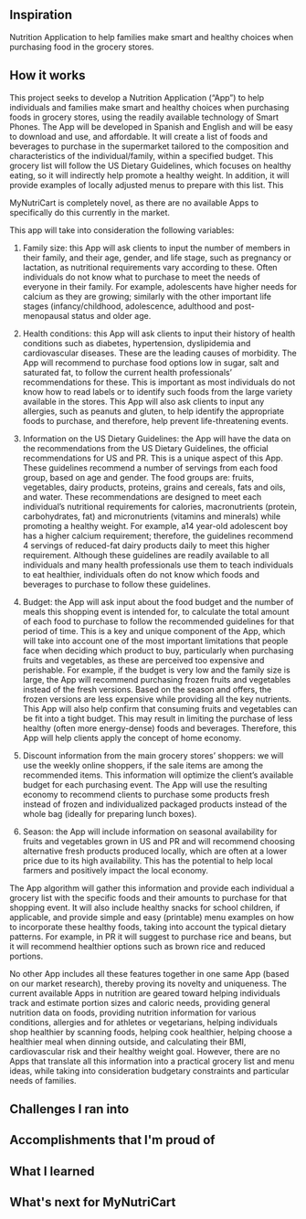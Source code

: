 ## Inspiration

Nutrition Application to help families make smart and healthy choices when purchasing food in the grocery stores.

## How it works

This project seeks to develop a Nutrition Application (“App”) to help individuals and families make smart and healthy choices when purchasing foods in grocery stores, using the readily available technology of Smart Phones. The App will be developed in Spanish and English and will be easy to download and use, and affordable. It will create a list of foods and beverages to purchase in the supermarket tailored to the composition and characteristics of the individual/family, within a specified budget. This grocery list will follow the US Dietary Guidelines, which focuses on healthy eating, so it will indirectly help promote a healthy weight. In addition, it will provide examples of locally adjusted menus to prepare with this list. This 

MyNutriCart is completely novel, as there are no available Apps to specifically do this currently in the market. 

This app will take into consideration the following variables:

1. Family size: this App will ask clients to input the number of members in their family, and their age, gender, and life stage, such as pregnancy or lactation, as nutritional requirements vary according to these. Often individuals do not know what to purchase to meet the needs of everyone in their family. For example, adolescents have higher needs for calcium as they are growing; similarly with the other important life stages (infancy/childhood, adolescence, adulthood and post-menopausal status and older age. 

2. Health conditions: this App will ask clients to input their history of health conditions such as diabetes, hypertension, dyslipidemia and cardiovascular diseases. These are the leading causes of morbidity. The App will recommend to purchase food options low in sugar, salt and saturated fat, to follow the current health professionals’ recommendations for these. This is important as most individuals do not know how to read labels or to identify such foods from the large variety available in the stores. This App will also ask clients to input any allergies, such as peanuts and gluten, to help identify the appropriate foods to purchase, and therefore, help prevent life-threatening events. 

3. Information on the US Dietary Guidelines: the App will have the data on the recommendations from the US Dietary Guidelines, the official recommendations for US and PR. This is a unique aspect of this App. These guidelines recommend a number of servings from each food group, based on age and gender. The food groups are: fruits, vegetables, dairy products, proteins, grains and cereals, fats and oils, and water. These recommendations are designed to meet each individual’s nutritional requirements for calories, macronutrients (protein, carbohydrates, fat) and micronutrients (vitamins and minerals) while promoting a healthy weight. For example, a14 year-old adolescent boy has a higher calcium requirement; therefore, the guidelines recommend 4 servings of reduced-fat dairy products daily to meet this higher requirement. Although these guidelines are readily available to all individuals and many health professionals use them to teach individuals to eat healthier, individuals often do not know which foods and beverages to purchase to follow these guidelines. 

4. Budget: the App will ask input about the food budget and the number of meals this shopping event is intended for, to calculate the total amount of each food to purchase to follow the recommended guidelines for that period of time. This is a key and unique component of the App, which will take into account one of the most important limitations that people face when deciding which product to buy, particularly when purchasing fruits and vegetables, as these are perceived too expensive and perishable. For example, if the budget is very low and the family size is large, the App will recommend purchasing frozen fruits and vegetables instead of the fresh versions. Based on the season and offers, the frozen versions are less expensive while providing all the key nutrients. This App will also help confirm that consuming fruits and vegetables can be fit into a tight budget. This may result in limiting the purchase of less healthy (often more energy-dense) foods and beverages. Therefore, this App will help clients apply the concept of home economy. 

5. Discount information from the main grocery stores’ shoppers: we will use the weekly online shoppers, if the sale items are among the recommended items. This information will optimize the client’s available budget for each purchasing event. The App will use the resulting economy to recommend clients to purchase some products fresh instead of frozen and individualized packaged products instead of the whole bag (ideally for preparing lunch boxes).

6. Season: the App will include information on seasonal availability for fruits and vegetables grown in US and PR and will recommend choosing alternative fresh products produced locally, which are often at a lower price due to its high availability. This has the potential to help local farmers and positively impact the local economy.

The App algorithm will gather this information and provide each individual a grocery list with the specific foods and their amounts to purchase for that shopping event. It will also include healthy snacks for school children, if applicable, and provide simple and easy (printable) menu examples on how to incorporate these healthy foods, taking into account the typical dietary patterns. For example, in PR it will suggest to purchase rice and beans, but it will recommend healthier options such as brown rice and reduced portions. 

No other App includes all these features together in one same App (based on our market research), thereby proving its novelty and uniqueness. The current available Apps in nutrition are geared toward helping individuals track and estimate portion sizes and caloric needs, providing general nutrition data on foods, providing nutrition information for various conditions, allergies and for athletes or vegetarians, helping individuals shop healthier by scanning foods, helping cook healthier, helping choose a healthier meal when dinning outside, and calculating their BMI, cardiovascular risk and their healthy weight goal. However, there are no Apps that translate all this information into a practical grocery list and menu ideas, while taking into consideration budgetary constraints and particular needs of families.

## Challenges I ran into

## Accomplishments that I'm proud of

## What I learned

## What's next for MyNutriCart